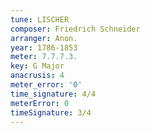 ```yaml
---
tune: LISCHER
composer: Friedrich Schneider
arranger: Anon.
year: 1786-1853
meter: 7.7.7.3.
key: G Major
anacrusis: 4
meter_error: '0'
time_signature: 4/4
meterError: 0
timeSignature: 3/4
---
```

